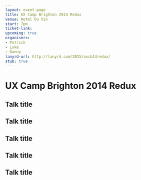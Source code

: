 ```yaml
---
layout: event-page  
title: UX Camp Brighton 2014 Redux
venue: Hotel Du Vin
start: 7pm
ticket-link: 
upcoming: true
organisers:
- Patrick
- Luke
- Danny
lanyrd-url: http://lanyrd.com/2015/uxcb14redux/
stub: true
---
```


# UX Camp Brighton 2014 Redux

## Talk title

## Talk title

## Talk title

## Talk title

## Talk title
